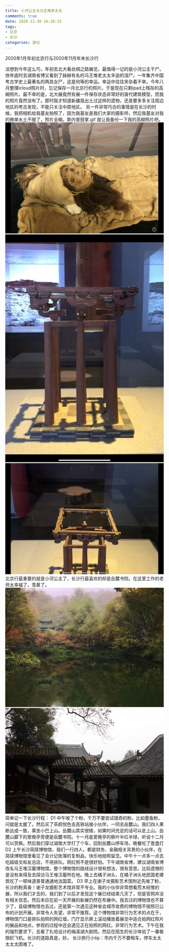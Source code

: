 ```yaml
---
title: 小河公主与马王堆老太太
comments: true
date: 2020-12-30 16:28:33
tags:
- 北京
- 长沙
categories: 游记
---
```

2020年1月年初北京行与2020年11月年末长沙行
<!--more-->
没想到今年这么巧，年初去北大看丝绸之路展览，最值得一记的是小河公主干尸。快年底时去湖南省博又看到了赫赫有名的马王堆老太太辛追的湿尸。一年集齐中国考古学史上最著名的两具女尸，这是何等的幸运。幸运中往往夹杂着不幸。今年八月整理icloud照片时，忘记保存一月北京行的照片。于是现在只剩ipad上残存的高糊照片。最不幸的是，北大展竟然有展一件保存状态非常好的唐代建筑模型，而我的照片竟然没有了。那时我才知道新疆竟出土过这样的遗物，还是要多多关注周边地区的考古发现，不能只关注中原地区。
另一件非常巧合的事情是在长沙的时候，我把相机给我基友拍照了，因为我基友是我们大家的摄影师，然后我基友对我的微单水土不服了，照片全糊。斯内普鼓掌.gif
就让我备份一下我的高糊照片吧。
![1](/images/2020123014.JPG "")
![2](/images/2020123015.JPG "")
![3](/images/2020123016.JPG "")
北京行最重要的就是小河公主了，长沙行最喜欢的却是岳麓书院。在这里工作的老师太幸福了，羡慕了。
![4](/images/2020123017.JPG "")
![5](/images/2020123018.JPG "")
简单记一下长沙行程：
D1 中午唆了个粉，千万不要尝试猎奇的粉，比如墨鱼粉，问就是太腥了。然后买了茶颜悦色去高铁站接小伙伴，一同去岳麓山。我们四人果断达成一致，乘坐小巴上山。岳麓山其实很矮，如果时间充足的话可以走上山。岳麓山脚下的爱晚亭旁便是岳麓书院。十一月底爱晚亭的枫叶半红半绿，听说十二月可以赏枫。然后我们穿过湖南大学打了个车，回到岳麓山停车场，晚餐吃了壹盏灯
D2 上午长沙简牍博物馆，我们一行四人，都是财务、金融相关背景的小伙伴，在简牍博物馆里看见了会计记账簿的复制品，快乐地拍照留念。中午十一点多一点去吃超级文和友总店，不用排队。网红照不是很好拍。下午湖南省博，建议湖南省博改名马王堆汉墓博物馆。整个博物馆的路线设计很有想法，很有意思。比较遗憾的是没有来得及去探访马王堆汉墓所在地。晚上去橘子洲头，在橘子洲头地民国老建筑吃了一顿味道普普通通地法国菜。
D3 早上在谢子龙摄影艺术馆附近先唆了粉，长沙的粉真香！谢子龙摄影艺术馆非常不专业。我的小伙伴非常想看荒木经惟的展，所以我们才去的，我们到了以后才发现这个展已经结束几天了，但是官网并没有相关信息。然后本应在前一天开展的新展仍然在布展中。我去过的博物馆也不算少了，县级博物馆也去过，还是第一次遇见这种省会城市收费的博物馆不按照已公布的计划开展。非常令人失望，非常不推荐。这个博物馆非常行为艺术的点在于，博物馆门口是排队拍照的网红墙，门厅显示屏上滚动播放着展览中适合拍网红照片的展品和地点，参观的过程中还会遇见正在拍照的网红。非常行为艺术。下午在我的强烈要求下，去看了扎哈设计的梅溪湖大剧院。然后在陌生的长沙体验了一番极限赶飞机。长沙的道路真是，妙。
长沙旅行小tip：市内千万不要租车，停车太太太太太困难了。
